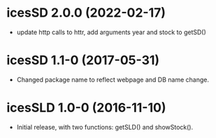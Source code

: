 # icesSD 2.0.0 (2022-02-17)

* update http calls to httr, add arguments year and stock to getSD()

# icesSD 1.1-0 (2017-05-31)
* Changed package name to reflect webpage and DB name change.

# icesSLD 1.0-0 (2016-11-10)
* Initial release, with two functions: getSLD() and showStock().
